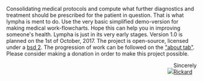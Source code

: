 

<script>
document.getElementById( "indexsmall").style.backgroundColor="#EFAB00";
document.getElementById( "indextext").style.color="#000000";
document.getElementById( "index").className="menu2active";
</script>
Consolidating medical protocols and compute what further diagnostics and treatment should be prescribed for the patient in question. That is what <span class="sc">lympha</span> is ment to do. Use the very basic simplified demo-version for making medical work-flowcharts. Hope this can help you in improving someone's health. <span class="sc">Lympha</span> is just in its very early stages. Version 1.0 is planned on the 1st of October, 2017. The project is open-source, licensed under a <a href="http://opensource.org/licenses/BSD-2-Clause"><span class="sc">bsd 2</span></a>. The progression of work can be followed on the <a href="about.md">"about tab"</a>. Please consider making a donation in order to make this project possible.


<span style="float:right;text-align:left;diplay:block;width:auto;"><a style="z-index:1" href="https://github.com/RickardHultgren"><img src="https://avatars3.githubusercontent.com/u/16224494?v=3&s=80" style="display:inline-block;"/></a><span style="vertical-align:bottom;display:inline-block;">Sincerely<br><a style="z-index:1" href="https://github.com/RickardHultgren">Rickard</a></span></span>



<br> <br> <br>

